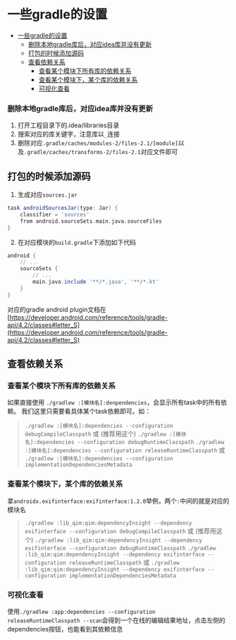 # 一些gradle的设置

- [一些gradle的设置](#一些gradle的设置)
    - [删除本地gradle库后，对应idea库并没有更新](#删除本地gradle库后对应idea库并没有更新)
  - [打包的时候添加源码](#打包的时候添加源码)
  - [查看依赖关系](#查看依赖关系)
    - [查看某个模块下所有库的依赖关系](#查看某个模块下所有库的依赖关系)
    - [查看某个模块下，某个库的依赖关系](#查看某个模块下某个库的依赖关系)
    - [可视化查看](#可视化查看)


### 删除本地gradle库后，对应idea库并没有更新
1. 打开工程目录下的.idea/libraries目录
2. 搜索对应的库关键字，注意库以`_`连接
3. 删除对应`.gradle/caches/modules-2/files-2.1/[module]`以及`.gradle/caches/transforms-2/files-2.1`对应文件即可

## 打包的时候添加源码
1. 生成对应`sources.jar`
```groovy
task androidSourcesJar(type: Jar) {
    classifier = 'sources'
    from android.sourceSets.main.java.sourceFiles
}
```

2. 在对应模块的`build.gradle`下添加如下代码
```groovy
android {
    // ...
    sourceSets {
        // ...
        main.java.include '**/*.java', '**/*.kt'
    }
}
```
对应的gradle android plugin文档在 [https://developer.android.com/reference/tools/gradle-api/4.2/classes#letter_S](https://developer.android.com/reference/tools/gradle-api/4.2/classes#letter_S)

## 查看依赖关系
### 查看某个模块下所有库的依赖关系
如果直接使用 `./gradlew :[模块名]:denpendencies`，会显示所有task中的所有依赖。
我们这里只需要看具体某个task依赖即可。如：
> `./gradlew :[模块名]:dependencies --configuration debugCompileClasspath` 
> 或
> (推荐用这个)
> `./gradlew :[模块名]:dependencies --configuration debugRuntimeClasspath` 
> `./gradlew :[模块名]:dependencies --configuration releaseRuntimeClasspath` 
> 或
> `./gradlew :[模块名]:dependencies --configuration implementationDependenciesMetadata` 

### 查看某个模块下，某个库的依赖关系
拿`androidx.exifinterface:exifinterface:1.2.0`举例，两个`:`中间的就是对应的模块名
> `./gradlew :lib_qim:qim:dependencyInsight --dependency exifinterface --configuration debugCompileClasspath` 
> 或
> (推荐用这个)
> `./gradlew :lib_qim:qim:dependencyInsight --dependency exifinterface --configuration debugRuntimeClasspath` 
> `./gradlew :lib_qim:qim:dependencyInsight --dependency exifinterface --configuration releaseRuntimeClasspath` 
> 或
> `./gradlew :lib_qim:qim:dependencyInsight --dependency exifinterface --configuration implementationDependenciesMetadata`

### 可视化查看
使用`./gradlew :app:dependencies --configuration releaseRuntimeClasspath --scan`会得到一个在线的编辑结果地址，点击左侧的dependencies按钮，也能看到其依赖信息